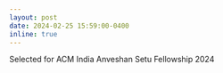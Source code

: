 ```yaml
---
layout: post
date: 2024-02-25 15:59:00-0400
inline: true
---
```


Selected for ACM India Anveshan Setu Fellowship 2024
